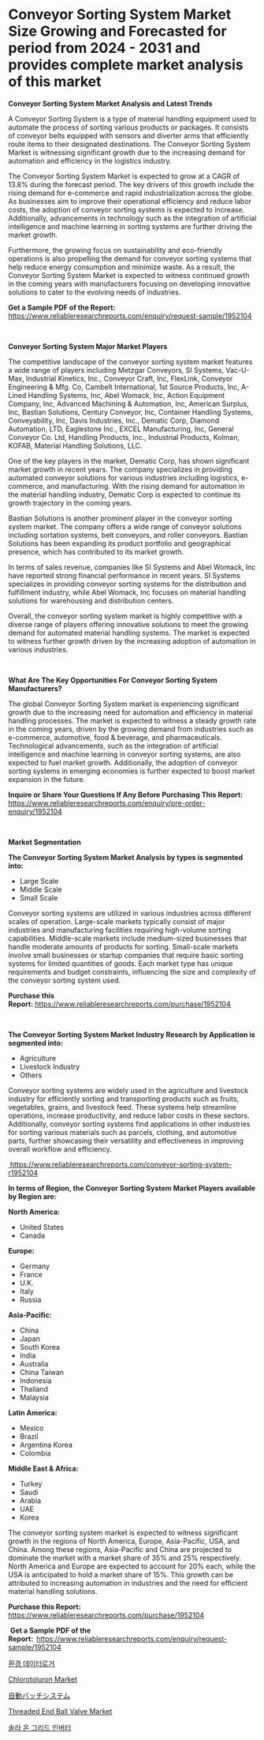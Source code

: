 <p><h1>Conveyor Sorting System Market Size Growing and Forecasted for period from 2024 - 2031 and provides complete market analysis of this market</h1></p><p><strong>Conveyor Sorting System Market Analysis and Latest Trends</strong></p>
<p><p>A Conveyor Sorting System is a type of material handling equipment used to automate the process of sorting various products or packages. It consists of conveyor belts equipped with sensors and diverter arms that efficiently route items to their designated destinations. The Conveyor Sorting System Market is witnessing significant growth due to the increasing demand for automation and efficiency in the logistics industry.</p><p>The Conveyor Sorting System Market is expected to grow at a CAGR of 13.8% during the forecast period. The key drivers of this growth include the rising demand for e-commerce and rapid industrialization across the globe. As businesses aim to improve their operational efficiency and reduce labor costs, the adoption of conveyor sorting systems is expected to increase. Additionally, advancements in technology such as the integration of artificial intelligence and machine learning in sorting systems are further driving the market growth.</p><p>Furthermore, the growing focus on sustainability and eco-friendly operations is also propelling the demand for conveyor sorting systems that help reduce energy consumption and minimize waste. As a result, the Conveyor Sorting System Market is expected to witness continued growth in the coming years with manufacturers focusing on developing innovative solutions to cater to the evolving needs of industries.</p></p>
<p><strong>Get a Sample PDF of the Report:&nbsp;</strong> <a href="https://www.reliableresearchreports.com/enquiry/request-sample/1952104">https://www.reliableresearchreports.com/enquiry/request-sample/1952104</a></p>
<p>&nbsp;</p>
<p><strong>Conveyor Sorting System Major Market Players</strong></p>
<p><p>The competitive landscape of the conveyor sorting system market features a wide range of players including Metzgar Conveyors, SI Systems, Vac-U-Max, Industrial Kinetics, Inc., Conveyor Craft, Inc, FlexLink, Conveyor Engineering & Mfg. Co, Cambelt International, 1st Source Products, Inc, A-Lined Handling Systems, Inc, Abel Womack, Inc, Action Equipment Company, Inc, Advanced Machining & Automation, Inc, American Surplus, Inc, Bastian Solutions, Century Conveyor, Inc, Container Handling Systems, Conveyability, Inc, Davis Industries, Inc., Dematic Corp, Diamond Automation, LTD, Eaglestone Inc., EXCEL Manufacturing, Inc, General Conveyor Co. Ltd, Handling Products, Inc., Industrial Products, Kolman, KOFAB, Material Handling Solutions, LLC.</p><p>One of the key players in the market, Dematic Corp, has shown significant market growth in recent years. The company specializes in providing automated conveyor solutions for various industries including logistics, e-commerce, and manufacturing. With the rising demand for automation in the material handling industry, Dematic Corp is expected to continue its growth trajectory in the coming years.</p><p>Bastian Solutions is another prominent player in the conveyor sorting system market. The company offers a wide range of conveyor solutions including sortation systems, belt conveyors, and roller conveyors. Bastian Solutions has been expanding its product portfolio and geographical presence, which has contributed to its market growth.</p><p>In terms of sales revenue, companies like SI Systems and Abel Womack, Inc have reported strong financial performance in recent years. SI Systems specializes in providing conveyor sorting systems for the distribution and fulfillment industry, while Abel Womack, Inc focuses on material handling solutions for warehousing and distribution centers.</p><p>Overall, the conveyor sorting system market is highly competitive with a diverse range of players offering innovative solutions to meet the growing demand for automated material handling systems. The market is expected to witness further growth driven by the increasing adoption of automation in various industries.</p></p>
<p>&nbsp;</p>
<p><strong>What Are The Key Opportunities For Conveyor Sorting System Manufacturers?</strong></p>
<p><p>The global Conveyor Sorting System market is experiencing significant growth due to the increasing need for automation and efficiency in material handling processes. The market is expected to witness a steady growth rate in the coming years, driven by the growing demand from industries such as e-commerce, automotive, food & beverage, and pharmaceuticals. Technological advancements, such as the integration of artificial intelligence and machine learning in conveyor sorting systems, are also expected to fuel market growth. Additionally, the adoption of conveyor sorting systems in emerging economies is further expected to boost market expansion in the future.</p></p>
<p><strong>Inquire or Share Your Questions If Any Before Purchasing This Report:</strong> <a href="https://www.reliableresearchreports.com/enquiry/pre-order-enquiry/1952104">https://www.reliableresearchreports.com/enquiry/pre-order-enquiry/1952104</a></p>
<p>&nbsp;</p>
<p><strong>Market Segmentation</strong></p>
<p><strong>The Conveyor Sorting System Market Analysis by types is segmented into:</strong></p>
<p><ul><li>Large Scale</li><li>Middle Scale</li><li>Small Scale</li></ul></p>
<p><p>Conveyor sorting systems are utilized in various industries across different scales of operation. Large-scale markets typically consist of major industries and manufacturing facilities requiring high-volume sorting capabilities. Middle-scale markets include medium-sized businesses that handle moderate amounts of products for sorting. Small-scale markets involve small businesses or startup companies that require basic sorting systems for limited quantities of goods. Each market type has unique requirements and budget constraints, influencing the size and complexity of the conveyor sorting system used.</p></p>
<p><strong>Purchase this Report:&nbsp;</strong><a href="https://www.reliableresearchreports.com/purchase/1952104">https://www.reliableresearchreports.com/purchase/1952104</a></p>
<p>&nbsp;</p>
<p><strong>The Conveyor Sorting System Market Industry Research by Application is segmented into:</strong></p>
<p><ul><li>Agriculture</li><li>Livestock Industry</li><li>Others</li></ul></p>
<p><p>Conveyor sorting systems are widely used in the agriculture and livestock industry for efficiently sorting and transporting products such as fruits, vegetables, grains, and livestock feed. These systems help streamline operations, increase productivity, and reduce labor costs in these sectors. Additionally, conveyor sorting systems find applications in other industries for sorting various materials such as parcels, clothing, and automotive parts, further showcasing their versatility and effectiveness in improving overall workflow and efficiency.</p></p>
<p><a href="https://www.reliableresearchreports.com/conveyor-sorting-system-r1952104">&nbsp;https://www.reliableresearchreports.com/conveyor-sorting-system-r1952104</a></p>
<p><strong>In terms of Region, the Conveyor Sorting System Market Players available by Region are:</strong></p>
<p>
    <p> <strong> North America: </strong>
        <ul>
            <li>United States</li>
            <li>Canada</li>
        </ul>
        </p> 
    <p> <strong> Europe: </strong>
        <ul>
            <li>Germany</li>
            <li>France</li>
            <li>U.K.</li>
            <li>Italy</li>
            <li>Russia</li>
        </ul>
        </p> 
    <p> <strong> Asia-Pacific: </strong>
        <ul>
            <li>China</li>
            <li>Japan</li>
            <li>South Korea</li>
            <li>India</li>
            <li>Australia</li>
            <li>China Taiwan</li>
            <li>Indonesia</li>
            <li>Thailand</li>
            <li>Malaysia</li>
        </ul>
        </p> 
    <p> <strong> Latin America: </strong>
        <ul>
            <li>Mexico</li>
            <li>Brazil</li>
            <li>Argentina Korea</li>
            <li>Colombia</li>
        </ul>
        </p> 
    <p> <strong> Middle East & Africa: </strong>
        <ul>
            <li>Turkey</li>
            <li>Saudi</li>
            <li>Arabia</li>
            <li>UAE</li>
            <li>Korea</li>
        </ul>
    </p>
    </p>
<p><p>The conveyor sorting system market is expected to witness significant growth in the regions of North America, Europe, Asia-Pacific, USA, and China. Among these regions, Asia-Pacific and China are projected to dominate the market with a market share of 35% and 25% respectively. North America and Europe are expected to account for 20% each, while the USA is anticipated to hold a market share of 15%. This growth can be attributed to increasing automation in industries and the need for efficient material handling solutions.</p></p>
<p><strong>Purchase this Report: </strong><a href="https://www.reliableresearchreports.com/purchase/1952104">https://www.reliableresearchreports.com/purchase/1952104</a></p>
<p>&nbsp;<strong>Get a Sample PDF of the Report:&nbsp;&nbsp;</strong><a href="https://www.reliableresearchreports.com/enquiry/request-sample/1952104">https://www.reliableresearchreports.com/enquiry/request-sample/1952104</a></p>
<p><strong></strong></p>
<p><p><a href="https://medium.com/@dadanedu33/%ED%99%98%EA%B2%BD-%EB%8D%B0%EC%9D%B4%ED%84%B0-%EB%A1%9C%EA%B1%B0-%EC%8B%9C%EC%9E%A5-%EC%9D%B8%EC%82%AC%EC%9D%B4%ED%8A%B8-%EC%8B%9C%EC%9E%A5-%EB%8F%99%ED%96%A5-%EC%84%B1%EC%9E%A5-2024%EB%85%84%EB%B6%80%ED%84%B0-2031%EB%85%84%EA%B9%8C%EC%A7%80-%EC%98%88%EC%B8%A1-109e03d2ba0a">환경 데이터로거</a></p><p><a href="https://issuu.com/reportprime-2/docs/chlorotoluron-market-size-2030.pptx">Chlorotoluron Market</a></p><p><a href="https://github.com/efcvopdgkdx128/Market-Research-Report-List-1/blob/main/644639733540.md">自動バッチシステム</a></p><p><a href="https://github.com/Whitneyboyettebo9kiw7yr13/Market-Research-Report-List-2/blob/main/threaded-end-ball-valve-market.md">Threaded End Ball Valve Market</a></p><p><a href="https://medium.com/@abelusikowski95672023/%ED%83%9C%EC%96%91%EA%B4%91-%EC%98%A8-%EA%B7%B8%EB%A6%AC%EB%93%9C-%EC%9D%B8%EB%B2%84%ED%84%B0-%EC%8B%9C%EC%9E%A5-%EB%B6%84%EC%84%9D-2024%EB%85%84%EB%B6%80%ED%84%B0-2031%EB%85%84%EA%B9%8C%EC%A7%80%EC%9D%98-%EA%B8%80%EB%A1%9C%EB%B2%8C-%EC%82%B0%EC%97%85-%EC%A0%84%EB%A7%9D-%EB%B0%8F-%EC%98%88%EC%B8%A1-f1d8c07b4cbc">솔라 온 그리드 인버터</a></p></p>